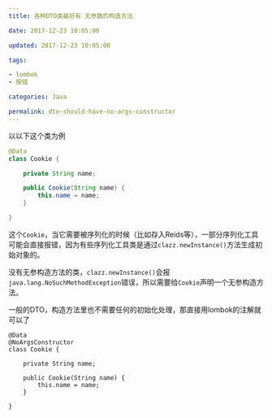```yaml
---
title: 各种DTO类最好有 无参数的构造方法

date: 2017-12-23 10:05:00

updated: 2017-12-23 10:05:00

tags:

- lombok
- 报错

categories: Java

permalink: dto-should-have-no-args-constructor
---
```


以以下这个类为例

~~~java
@Data
class Cookie {

    private String name;

    public Cookie(String name) {
        this.name = name;
    }

}
~~~

这个`Cookie`，当它需要被序列化的时候（比如存入Reids等），一部分序列化工具可能会直接报错，因为有些序列化工具类是通过`clazz.newInstance()`方法生成初始对象的。

没有无参构造方法的类，`clazz.newInstance()`会报`java.lang.NoSuchMethodException`错误，所以需要给`Cookie`声明一个无参构造方法。



一般的DTO，构造方法里也不需要任何的初始化处理，那直接用lombok的注解就可以了

~~~
@Data
@NoArgsConstructor
class Cookie {

    private String name;

    public Cookie(String name) {
        this.name = name;
    }

}

~~~

